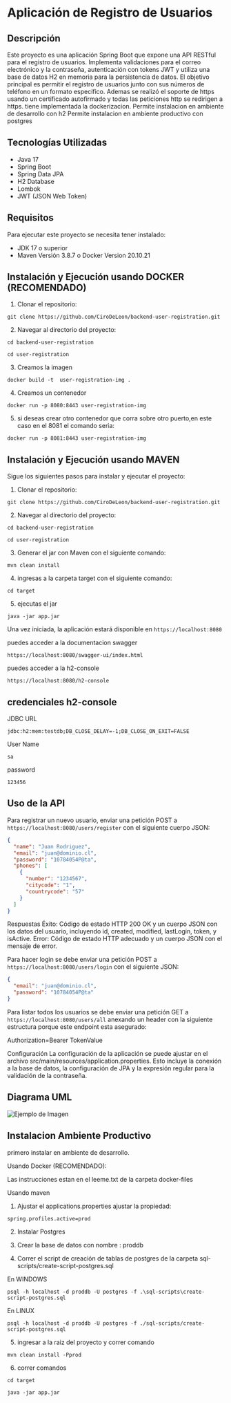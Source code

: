 # Aplicación de Registro de Usuarios

## Descripción
Este proyecto es una aplicación Spring Boot que expone una API RESTful para el registro de usuarios. Implementa validaciones para el correo electrónico y la contraseña, autenticación con tokens JWT y utiliza una base de datos H2 en memoria para la persistencia de datos. El objetivo principal es permitir el registro de usuarios junto con sus números de teléfono en un formato específico.
Ademas se realizó el soporte de https usando un certificado autofirmado y todas las peticiones http se redirigen a https. 
tiene implementada la dockerizacion.
Permite instalacion en ambiente de desarrollo con h2
Permite instalacion en ambiente productivo con postgres

## Tecnologías Utilizadas
- Java 17
- Spring Boot
- Spring Data JPA
- H2 Database
- Lombok
- JWT (JSON Web Token)

## Requisitos
Para ejecutar este proyecto se necesita tener instalado:
- JDK 17 o superior
- Maven Versión 3.8.7 o Docker Version 20.10.21

## Instalación y Ejecución usando DOCKER (RECOMENDADO)

1. Clonar el repositorio:
```
git clone https://github.com/CiroDeLeon/backend-user-registration.git
```

2. Navegar al directorio del proyecto:
```
cd backend-user-registration
```
```
cd user-registration
```

3. Creamos la imagen
```
docker build -t  user-registration-img .
```

4. Creamos un contenedor
```
docker run -p 8080:8443 user-registration-img
```

5. si deseas crear otro contenedor que corra sobre otro puerto,en este caso en el 8081 el comando seria:
```
docker run -p 8081:8443 user-registration-img
```

## Instalación y Ejecución usando MAVEN
Sigue los siguientes pasos para instalar y ejecutar el proyecto:

1. Clonar el repositorio:
```
git clone https://github.com/CiroDeLeon/backend-user-registration.git
```

2. Navegar al directorio del proyecto:
```
cd backend-user-registration
```
```
cd user-registration
```

3. Generar el jar con Maven con el siguiente comando:
```
mvn clean install
```

4. ingresas a la carpeta target con el siguiente comando:
```
cd target
```

5. ejecutas el jar
```
java -jar app.jar
```




Una vez iniciada, la aplicación estará disponible en 
`https://localhost:8080`

puedes acceder a la documentacion swagger
```
https://localhost:8080/swagger-ui/index.html
```

puedes acceder a la h2-console 
```
https://localhost:8080/h2-console
```
## credenciales h2-console
JDBC URL
```
jdbc:h2:mem:testdb;DB_CLOSE_DELAY=-1;DB_CLOSE_ON_EXIT=FALSE
```

User Name
```
sa
```

password
```
123456
```

## Uso de la API
Para registrar un nuevo usuario, enviar una petición POST a `https://localhost:8080/users/register` con el siguiente cuerpo JSON:

```json
{
  "name": "Juan Rodriguez",
  "email": "juan@dominio.cl",
  "password": "10784054P@ta",
  "phones": [
    {
      "number": "1234567",
      "citycode": "1",
      "countrycode": "57"
    }
  ]
}
```
Respuestas
Éxito: Código de estado HTTP 200 OK y un cuerpo JSON con los datos del usuario, incluyendo id, created, modified, lastLogin, token, y isActive.
Error: Código de estado HTTP adecuado y un cuerpo JSON con el mensaje de error.

Para hacer login se debe enviar una petición POST a `https://localhost:8080/users/login` con el siguiente JSON:

```json
{
  "email": "juan@dominio.cl",
  "password": "10784054P@ta"
}
```

Para listar todos los usuarios se debe enviar una petición GET a `https://localhost:8080/users/all` anexando un header con la siguiente estructura porque este endpoint esta asegurado:

Authorization=Bearer TokenValue


Configuración
La configuración de la aplicación se puede ajustar en el archivo src/main/resources/application.properties. Esto incluye la conexión a la base de datos, la configuración de JPA y la expresión regular para la validación de la contraseña.

## Diagrama UML 

![Ejemplo de Imagen](DiagramaDeApp.png "Este es un ejemplo de imagen")

## Instalacion Ambiente Productivo

primero instalar en ambiente de desarrollo.

Usando Docker (RECOMENDADO):

Las instrucciones estan en el leeme.txt de la carpeta docker-files

Usando maven

1) Ajustar el  applications.properties ajustar la propiedad:

```
spring.profiles.active=prod
```

2) Instalar Postgres

3) Crear la base de datos con nombre : proddb

4) Correr el script de creación de tablas de postgres de la carpeta sql-scripts/create-script-postgres.sql

En WINDOWS

```
psql -h localhost -d proddb -U postgres -f .\sql-scripts\create-script-postgres.sql
```

En LINUX

```
psql -h localhost -d proddb -U postgres -f ./sql-scripts/create-script-postgres.sql
```

5) ingresar a la raiz del proyecto y correr comando 

```
mvn clean install -Pprod
```

6) correr comandos

```
cd target
```

```
java -jar app.jar
```






